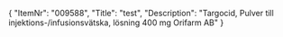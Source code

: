 {
  "ItemNr": "009588",
  "Title": "test",
  "Description": "Targocid, Pulver till injektions-/infusionsvätska, lösning 400 mg Orifarm AB"
}